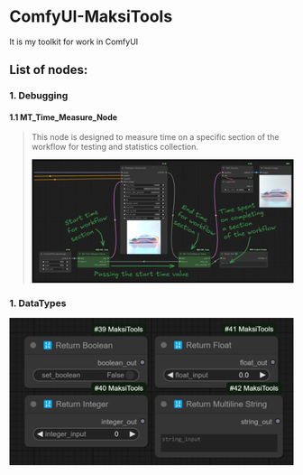 # ComfyUI-MaksiTools
It is my toolkit for work in ComfyUI

## List of nodes:
### 1. Debugging 
#### 1.1 MT_Time_Measure_Node
> This node is designed to measure time on a specific section of the workflow for testing and statistics collection.
> 
> ![MS_Time_Measure_Node.png](https://github.com/Maxim-Dey/ComfyUI-MS_Tools/blob/main/images/MS_Time_Measure_Node.png)

### 1. DataTypes
![DataTypes.png](images/DataTypes.png)
